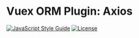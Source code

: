 # Vuex ORM Plugin: Axios

[![JavaScript Style Guide](https://img.shields.io/badge/code_style-standard-brightgreen.svg)](https://standardjs.com)
[![License](https://img.shields.io/npm/l/@vuex-orm/plugin-axios.svg)](https://github.com/vuex-orm/plugin-axios/blob/master/LICENSE.md)

